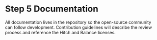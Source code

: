 # Step 5 Documentation
All documentation lives in the repository so the open-source community can
follow development. Contribution guidelines will describe the review process
and reference the Hitch and Balance licenses.
